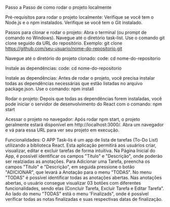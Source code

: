 Passo a Passo de como rodar o projeto localmente

Pré-requisitos para rodar o projeto localmente:
Verifique se você tem o Node.js e o npm instalados.
Verifique se você tem o Git instalado. 

Passos para clonar e rodar o projeto:
Abra o terminal (ou prompt de comando no Windows).
Navegue até o diretório task-list.
Use o comando git clone seguido da URL do repositório.
Exemplo: git clone https://github.com/seu-usuario/nome-do-repositorio.git

Navegue até o diretório do projeto clonado:
code: cd nome-do-repositorio

Instale as dependências:
code: cd nome-do-repositorio

Instale as dependências:
Antes de rodar o projeto, você precisa instalar todas as dependências necessárias que estão listadas no arquivo package.json. Use o comando: npm install

Rodar o projeto:
Depois que todas as dependências forem instaladas, você pode iniciar o servidor de desenvolvimento do React com o comando: npm start

Acessar o projeto no navegador:
Após rodar npm start, o projeto geralmente estará disponível em http://localhost:3000/. Abra um navegador e vá para essa URL para ver seu projeto em execução.

Funcionalidades:
O APP Task-lis é um app de lista de tarefas (To-Do List) utilizando a biblioteca React. Esta aplicação permitirá aos usuários criar, visualizar, editar e excluir tarefas de forma intuitiva.
Na Página Inicial do App, é possivél identificar os campos "Titulo" e "Descrição", onde poderão ser realziadas as anotações.
Para Adicionar uma Tarefa, preencha os campos "Titulo" e "Descrição", em seguida pressione o botão "ADICIONAR", que levará a Anotação para o menu "TODAS".
No menu "TODAS" é possível identificar todas as anotações abertas.
Nas anotações abertas, o usuário consegue visualizar 03 botões com diferentes funcionalidades, sendo elas (Concluir Tarefa, Excluir Tarefa e Editar Tarefa".
Ao lado do menu "TODAS" está o menu 'Finalizads", onde é possível verificar todas as notas finalizadas e suas respectivas datas de finalização.


